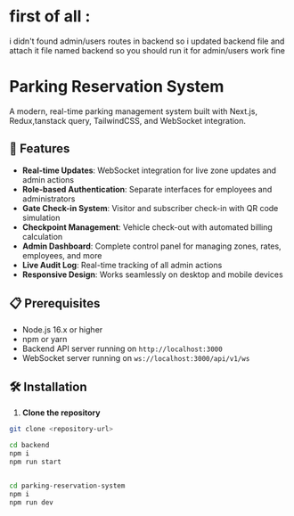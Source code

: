 
# first of all :
 i didn't found admin/users routes in backend 
so i updated backend file and attach it file named backend so you should run it for admin/users work fine


# Parking Reservation System



A modern, real-time parking management system built with Next.js, Redux,tanstack query, TailwindCSS, and WebSocket integration.

## 🚀 Features

- **Real-time Updates**: WebSocket integration for live zone updates and admin actions
- **Role-based Authentication**: Separate interfaces for employees and administrators
- **Gate Check-in System**: Visitor and subscriber check-in with QR code simulation
- **Checkpoint Management**: Vehicle check-out with automated billing calculation
- **Admin Dashboard**: Complete control panel for managing zones, rates, employees, and more
- **Live Audit Log**: Real-time tracking of all admin actions
- **Responsive Design**: Works seamlessly on desktop and mobile devices

## 📋 Prerequisites

- Node.js 16.x or higher
- npm or yarn
- Backend API server running on `http://localhost:3000`
- WebSocket server running on `ws://localhost:3000/api/v1/ws`

## 🛠️ Installation

1. **Clone the repository**
```bash
git clone <repository-url>

cd backend
npm i 
npm run start


cd parking-reservation-system
npm i 
npm run dev